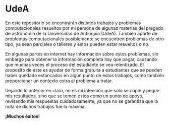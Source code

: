 # UdeA

En este repositorio se encontrarán distintos trabajos y problemas computacionales resueltos por mi persona de algunas materias del pregado de astronomía de la Universidad de Antioquia (UdeA). También aparte de problemas computacionales posiblemente se encuentren problemas de otro tipo, ya sean parciales o talleres y estos pueden estar resueltos o no.

En algunas partes en internet hay información sobre estos problemas, sin embargo para obtener la información completa hay que pagar, causando que muchas veces el proceso del estudiante se vea relentizado. El proposito de este es ayudar de forma gratuita a estudiantes que se pueden haber quedado estancados en algún punto de estos trabajos, como también proporcionar un contexto extra al problema a tratar.

Dejando lo anterior en claro, no es mi intención que solo se copie y pegue mis resultados, sino que se tomen estos como un punto de apoyo, revisando mis respuestas cuidadosamente, ya que no se garantiza que la nota de dichos trabajos fue la máxima.

**¡Muchos éxitos!**